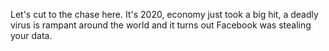 Let's cut to the chase here. It's 2020, economy just took a big hit, a deadly virus is rampant around the world and it turns out Facebook was stealing your data.